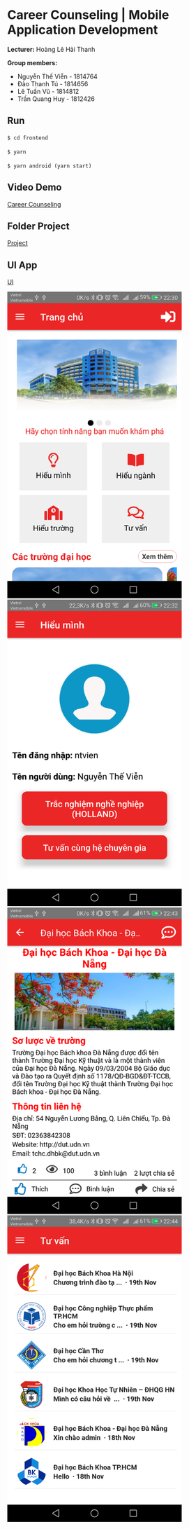 # Career Counseling | Mobile Application Development
**Lecturer:** Hoàng Lê Hải Thanh

**Group members:**
- Nguyễn Thế Viễn - 1814764
- Đào Thanh Tú - 1814656
- Lê Tuấn Vũ - 1814812
- Trần Quang Huy - 1812426

## Run

    $ cd frontend
    
    $ yarn

    $ yarn android (yarn start) 

## Video Demo

[Career Counseling](https://drive.google.com/file/d/1sE0Bmy3CdaflatyUYV3_gmqhoJFlcHmb/view?usp=sharing)

## Folder Project

[Project](https://drive.google.com/drive/u/1/folders/0AAz0tAHEbEJ4Uk9PVA)

## UI App

[UI](https://www.figma.com/file/ifUzOPZDIlHFy43kFnJLid/Application?node-id=0%3A1)

<img src="screenshots/Screenshot_20211124-223020.png" width="400" height="700">

<img src="screenshots/Screenshot_20211124-223201.png" width="400" height="700">

<img src="screenshots/Screenshot_20211124-224355.png" width="400" height="700">

<img src="screenshots/Screenshot_20211124-224429.png" width="400" height="700">